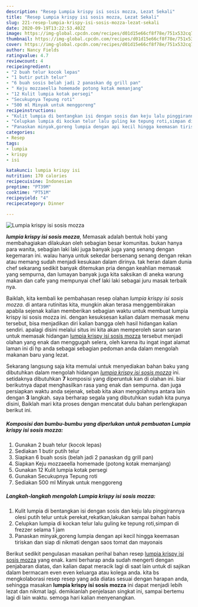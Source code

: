 ```yaml
---
description: "Resep Lumpia krispy isi sosis mozza, Lezat Sekali"
title: "Resep Lumpia krispy isi sosis mozza, Lezat Sekali"
slug: 221-resep-lumpia-krispy-isi-sosis-mozza-lezat-sekali
date: 2020-09-19T13:22:53.402Z
image: https://img-global.cpcdn.com/recipes/d01d15e66cf8f78e/751x532cq70/lumpia-krispy-isi-sosis-mozza-foto-resep-utama.jpg
thumbnail: https://img-global.cpcdn.com/recipes/d01d15e66cf8f78e/751x532cq70/lumpia-krispy-isi-sosis-mozza-foto-resep-utama.jpg
cover: https://img-global.cpcdn.com/recipes/d01d15e66cf8f78e/751x532cq70/lumpia-krispy-isi-sosis-mozza-foto-resep-utama.jpg
author: Nancy Fields
ratingvalue: 4.7
reviewcount: 4
recipeingredient:
- "2 buah telur kocok lepas"
- "1 butir putih telur"
- "6 buah sosis belah jadi 2 panaskan dg grill pan"
- " Keju mozzaeella homemade potong kotak memanjang"
- "12 Kulit lumpia kotak persegi"
- "Secukupnya Tepung roti"
- "500 ml Minyak untuk menggoreng"
recipeinstructions:
- "Kulit lumpia di bentangkan isi dengan sosis dan keju lalu pinggirannya olesi putih telur untuk perekat,rekatkan,lakukan sampai bahan habis"
- "Celupkan lumpia di kockan telur lalu guling ke tepung roti,simpan di frezzer selama 1 jam"
- "Panaskan minyak,goreng lumpia dengan api kecil hingga keemasan tiriskan dan siap di nikmati dengan saos tomat dan mayonais"
categories:
- Resep
tags:
- lumpia
- krispy
- isi

katakunci: lumpia krispy isi 
nutrition: 170 calories
recipecuisine: Indonesian
preptime: "PT39M"
cooktime: "PT51M"
recipeyield: "4"
recipecategory: Dinner

---
```



![Lumpia krispy isi sosis mozza](https://img-global.cpcdn.com/recipes/d01d15e66cf8f78e/751x532cq70/lumpia-krispy-isi-sosis-mozza-foto-resep-utama.jpg)

<b><i>lumpia krispy isi sosis mozza</i></b>, Memasak adalah bentuk hobi yang membahagiakan dilakukan oleh sebagian besar komunitas. bukan hanya para wanita, sebagian laki laki juga banyak juga yang senang dengan kegemaran ini. walau hanya untuk sekedar bersenang senang dengan rekan atau memang sudah menjadi kesukaan dalam dirinya. tak heran dalam dunia chef sekarang sedikit banyak ditemukan pria dengan keahlian memasak yang sempurna, dan lumayan banyak juga kita saksikan di aneka warung makan dan cafe yang mempunyai chef laki laki sebagai juru masak terbaik nya.

Baiklah, kita kembali ke pembahasan resep olahan <i>lumpia krispy isi sosis mozza</i>. di antara rutinitas kita, mungkin akan terasa menggembirakan apabila sejenak kalian memberikan sebagian waktu untuk membuat lumpia krispy isi sosis mozza ini. dengan kesuksesan kalian dalam memasak menu tersebut, bisa menjadikan diri kalian bangga oleh hasil hidangan kalian sendiri. apalagi disini melalui situs ini kita akan memperoleh saran saran untuk memasak hidangan <u>lumpia krispy isi sosis mozza</u> tersebut menjadi olahan yang enak dan menggugah selera, oleh karena itu ingat ingat alamat laman ini di hp anda sebagai sebagian pedoman anda dalam mengolah makanan baru yang lezat.




Sekarang langsung saja kita memulai untuk menyediakan bahan baku yang dibutuhkan dalam mengolah hidangan <u><i>lumpia krispy isi sosis mozza</i></u> ini. setidaknya dibutuhkan <b>7</b> komposisi yang diperuntuk kan di olahan ini. biar berikutnya dapat menghasilkan rasa yang enak dan sempurna. dan juga persiapkan waktu anda sejenak, sebab kita akan mengolahnya antara lain dengan <b>3</b> langkah. saya berharap segala yang dibutuhkan sudah kita punya disini, Baiklah mari kita proses dengan mencatat dulu bahan perlengkapan berikut ini.

<!--inarticleads1-->

##### Komposisi dan bumbu-bumbu yang diperlukan untuk pembuatan Lumpia krispy isi sosis mozza:

1. Gunakan 2 buah telur (kocok lepas)
1. Sediakan 1 butir putih telur
1. Siapkan 6 buah sosis (belah jadi 2 panaskan dg grill pan)
1. Siapkan  Keju mozzaeella homemade (potong kotak memanjang)
1. Gunakan 12 Kulit lumpia kotak persegi
1. Gunakan Secukupnya Tepung roti
1. Sediakan 500 ml Minyak untuk menggoreng




<!--inarticleads2-->

##### Langkah-langkah mengolah Lumpia krispy isi sosis mozza:

1. Kulit lumpia di bentangkan isi dengan sosis dan keju lalu pinggirannya olesi putih telur untuk perekat,rekatkan,lakukan sampai bahan habis
1. Celupkan lumpia di kockan telur lalu guling ke tepung roti,simpan di frezzer selama 1 jam
1. Panaskan minyak,goreng lumpia dengan api kecil hingga keemasan tiriskan dan siap di nikmati dengan saos tomat dan mayonais




Berikut sedikit pengulasan masakan perihal bahan resep <u>lumpia krispy isi sosis mozza</u> yang enak. kami berharap anda sudah mengerti dengan penjabaran diatas, dan kalian dapat meracik lagi di saat lain untuk di sajikan dalam bermacam even even keluarga atau kolega anda. kita bs mengkolaborasi resep resep yang ada diatas sesuai dengan harapan anda, sehingga masakan <b>lumpia krispy isi sosis mozza</b> ini dapat menjadi lebih lezat dan nikmat lagi. demikianlah penjelasan singkat ini, sampai bertemu lagi di lain waktu. semoga hari kalian menyenangkan.
